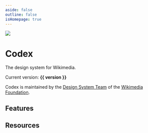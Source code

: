 ```yaml
---
aside: false
outline: false
isHomepage: true
---
```

<script setup>
import { CdxIcon, CdxButton, CdxCard } from '@wikimedia/codex';
import { cdxIconLogoWikimedia, cdxIconPalette, cdxIconPuzzle, cdxIconHeart, cdxIconFunction } from '@wikimedia/codex-icons';
import { version } from '../../codex/package.json';
import CdxDocsVersionBanner from '../src/components/version-banner/VersionBanner.vue';
</script>

<div class="cdx-docs-home">

<div class="cdx-docs-home__hero">
	<div>
		<img src="/logo-Codex-inverted.svg">
		<h1 class="cdx-docs-home__hero__title">Codex</h1>
	</div>
	<p class="cdx-docs-home__hero__tagline">The design system for Wikimedia.</p>
</div>

<cdx-docs-version-banner />

Current version: **{{ version }}**

Codex is maintained by the [Design System Team](https://www.mediawiki.org/wiki/Design_System_Team)
of the [Wikimedia Foundation](https://wikimediafoundation.org/).

<div class="cdx-docs-home__resources">
	<cdx-card url="./using-codex/about.html">
		<template #title>Using Codex</template>
		<template #description>Learn how to use Codex to design and build user interfaces</template>
	</cdx-card>
	<cdx-card url="./contributing/overview.html">
		<template #title>Contributing guidelines</template>
		<template #description>Learn about how we work on Codex and how you can help</template>
	</cdx-card>
</div>

## Features

<div class="cdx-docs-home__features">
	<cdx-card url="./design-tokens/overview.html" :icon="cdxIconPalette">
		<template #title>Design tokens</template>
		<template #description>Write styles consistent with the Codex Design Style Guide for Wikimedia</template>
	</cdx-card>
	<cdx-card url="./components/overview.html" :icon="cdxIconPuzzle">
		<template #title>Components</template>
		<template #description>Build usable, accessible, translatable applications</template>
	</cdx-card>
	<cdx-card url="./icons/overview.html" :icon="cdxIconHeart">
		<template #title>Icons</template>
		<template #description>Access a collection of icons with language and directionality variants</template>
	</cdx-card>
	<cdx-card url="./composables/overview.html" :icon="cdxIconFunction">
		<template #title>Composables</template>
		<template #description>Re-use logic and apply common patterns from the Codex codebase</template>
	</cdx-card>
</div>

## Resources

<div class="cdx-docs-home__resources">
	<cdx-card url="https://www.figma.com/community/file/1448742124788019850/codex">
		<template #title>Codex Figma</template>
		<template #description>Design with Codex components in Figma</template>
	</cdx-card>
	<cdx-card url="https://www.mediawiki.org/wiki/Codex">
		<template #title>MediaWiki</template>
		<template #description>Learn about using Codex within MediaWiki</template>
	</cdx-card>
	<cdx-card url="https://gerrit.wikimedia.org/r/admin/repos/design/codex">
		<template #title>Gerrit</template>
		<template #description>Visit the canonical Codex codebase</template>
	</cdx-card>
	<cdx-card url="https://github.com/wikimedia/design-codex">
		<template #title>GitHub</template>
		<template #description>Visit a mirror of the Gerrit codebase on GitHub</template>
	</cdx-card>
</div>

</div>

<style lang="less">
@import ( reference ) '@wikimedia/codex-design-tokens/theme-wikimedia-ui.less';

@font-size-cdx-docs-title: 5em;
@font-size-cdx-docs-tagline: 2em;

/* stylelint-disable selector-class-pattern */
.cdx-docs-home {
	.cdx-card {
		color: @color-base;

		&:hover {
			color: @color-base;
			text-decoration: @text-decoration-none;
		}
	}

	&__hero {
		// TODO: This is semantically incorrect, there needs to be a static token.
		background-color: @background-color-progressive;
		color: @color-inverted-fixed;
		display: grid;
		// Equals 100% + ( 2 * negative margin ) per side.
		width: calc( @size-full + ( @spacing-200 * 2 ) );
		margin-right: calc( -1 * @spacing-200 );
		margin-bottom: @spacing-200;
		margin-left: calc( -1 * @spacing-200 );
		padding: @spacing-200;

		/* @media screen and ( min-width: @min-width-breakpoint-tablet ) {
			display: flex;
		} */

		img {
			/* stylelint-disable-next-line scale-unlimited/declaration-strict-value */
			width: 6em;
			/* stylelint-disable-next-line scale-unlimited/declaration-strict-value */
			height: 6em;
			margin-top: 0;
			margin-right: @spacing-100;
		}

		div {
			display: block;
			margin-bottom: 0;

			@media screen and ( min-width: @min-width-breakpoint-tablet ) {
				display: flex;
				align-items: flex-end;
				margin-bottom: @spacing-400;
			}
		}

		// Need to put `.vp-doc` here to override the default VitePress heading styles.
		.vp-doc &__title {
			color: @color-inverted-fixed;
			/* stylelint-disable-next-line scale-unlimited/declaration-strict-value */
			max-width: 400px;
			font-family: @font-family-base;
			font-size: @font-size-cdx-docs-title;
			font-weight: @font-weight-bold;
			line-height: initial;
		}

		.vp-doc &__tagline {
			/* stylelint-disable-next-line scale-unlimited/declaration-strict-value */
			max-width: 330px;
			margin: 0;
			font-family: @font-family-base;
			font-size: @font-size-cdx-docs-tagline;
			font-weight: @font-weight-bold;
			line-height: initial;
		}
	}

	&__features {
		display: flex;
		flex-direction: column;
		row-gap: @spacing-50;
	}

	&__resources {
		display: flex;
		flex-wrap: wrap;
		gap: @spacing-50;
		margin-top: @spacing-200;

		/* stylelint-disable-next-line no-descending-specificity */
		.cdx-card {
			width: calc( @size-half - @spacing-25 );

			&:hover {
				text-decoration: @text-decoration-none;
			}
		}
	}
}
/* stylelint-enable selector-class-pattern */
</style>
